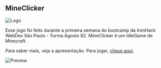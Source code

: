 ## MineClicker

![Logo](https://github.com/Vitroo80/MineClicker/issues/1#issue-1350447026)

Esse jogo foi feito durante a primeira semana do bootcamp da IronHack WebDev São Paulo - Turma Agosto 82. 
MineClicker é um IdleGame de Minecraft.

Para saber mais, veja a apresentação.
Para jogar, [clique aqui](https://vitroo80.github.io/MineClicker/).

![Preview](https://github.com/Vitroo80/MineClicker/issues/2#issue-1350450993)